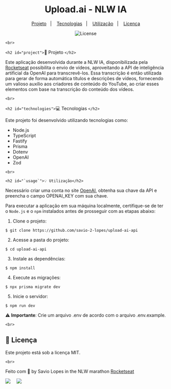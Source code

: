 <h1 align="center" style="text-align: center;">
  Upload.ai - NLW IA
</h1>

<p align="center">
  <a href="#project">Projeto</a>   |   
  <a href="#technologies">Tecnologias</a>   |   
  <a href="#usage">Utilização</a>   |   
  <a href="#license">Licença</a>
</p>

<p align="center">
  <img alt="License" src="https://img.shields.io/static/v1?label=license&message=MIT&color=49AA26&labelColor=000000">
</p>

`<br>`


`<h2 id="project">`📁 Projeto `</h2>`

Este aplicação desenvolvida durante a NLW IA, disponibilizada pela [Rocketseat](https://www.rocketseat.com.br) possibilita o envio de vídeos, aproveitando a API de inteligência artificial da OpenAI para transcrevê-los. Essa transcrição é então utilizada para gerar de forma automática títulos e descrições de vídeos, fornecendo um valioso auxílio aos criadores de conteúdo do YouTube, ao criar esses elementos com base na transcrição do conteúdo dos vídeos.



`<br>`



`<h2 id="technologies">`💻 Tecnologias `</h2>`

Este projeto foi desenvolvido utilizando tecnologias como:

- Node.js
- TypeScript
- Fastify
- Prisma
- Dotenv
- OpenAI
- Zod



`<br>`


```
<h2 id="`usage`">💡 Utilização</h2>
```

Necessário criar uma conta no site [OpenAI](https://openai.com/), obtenha sua chave da API e preencha o campo OPENAI_KEY com sua chave.

Para executar a aplicação em sua máquina localmente, certifique-se de ter o `Node.js` e o `npm` instalados antes de prosseguir com as etapas abaixo:

1. Clone o projeto:

```
$ git clone https://github.com/savio-2-lopes/upload-ai-api
```

2. Acesse a pasta do projeto:

```
$ cd upload-ai-api
```

3. Instale as dependências:

```
$ npm install
```

4. Execute as migrações:

```
$ npx prisma migrate dev
```

5. Inicie o servidor:

```
$ npm run dev
```

⚠️ **Importante**: Crie um arquivo .env de acordo com o arquivo .env.example.


`<br>`


<h2 id="license">📝 Licença</h2>

Este projeto está sob a licença MIT.



`<br>`


Feito com 💜 by Savio Lopes in the NLW marathon [Rocketseat](https://www.rocketseat.com.br)

<div style="display: flex;">
  <a href="https://www.linkedin.com/in/savio-lopes/" target="_blank"><img src="https://img.shields.io/badge/-LinkedIn-%230077B5?style=for-the-badge&logo=linkedin&logoColor=white" style="margin-right: 2vw" target="_blank"></a>
  <a href="mailto:savioaugulopes@gmail.com"><img src="https://img.shields.io/badge/-Gmail-%23333?style=for-the-badge&logo=gmail&logoColor=white" style="margin-right: 2vw" target="_blank"></a>
</div>
